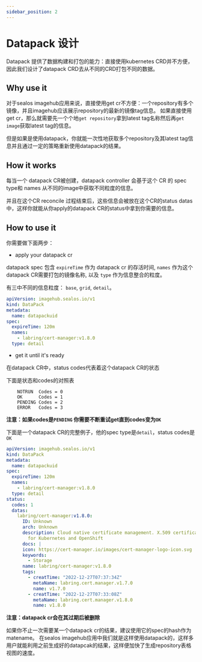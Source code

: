 ```yaml
---
sidebar_position: 2
---
```


# Datapack 设计

Datapack 提供了数据构建和打包的能力：直接使用kubernetes CRD并不方便，因此我们设计了datapack CRD去从不同的CRD打包不同的数据。

## Why use it

对于sealos imagehub应用来说，直接使用get cr不方便：一个repository有多个镜像，并且imagehub应该展示repository的最新的镜像tag信息。
如果直接使用get cr，那么就需要先一个个地`get repository`拿到latest tag名称然后再`get image`获取latest tag的信息。

但是如果是使用datapack，你就能一次性地获取多个repository及其latest tag信息并且通过一定的策略重新使用datapack的结果。

## How it works

每当一个 datapack CR被创建，datapack controller 会基于这个 CR 的 spec type和 names 从不同的image中获取不同粒度的信息。

并且在这个CR reconcile 过程结束后，这些信息会被放在这个CR的status datas中，这样你就能从你apply的datapack
CR的status中拿到你需要的信息。

## How to use it

你需要做下面两步：

- apply your datapack cr

datapack spec 包含 `expireTime` 作为 datapack cr 的存活时间, `names` 作为这个 datapack CR需要打包的镜像名称, 以及 `type`
作为信息整合的粒度。

有三中不同的信息粒度： `base`, `grid`, `detail`。

```yaml
apiVersion: imagehub.sealos.io/v1
kind: DataPack
metadata:
  name: datapackuid
spec:
  expireTime: 120m
  names:
    - labring/cert-manager:v1.8.0
  type: detail
```

- get it until it's ready

在datapack CR中，status codes代表着这个datapack CR的状态

下面是状态和codes的对照表

```
	NOTRUN  Codes = 0
	OK      Codes = 1
	PENDING Codes = 2
	ERROR   Codes = 3
```

**注意：如果codes是`PENDING` 你需要不断重试get直到codes变为`OK`**

下面是一个datapack CR的完整例子，他的spec type是`detail`，status codes是`OK`

```yaml
apiVersion: imagehub.sealos.io/v1
kind: DataPack
metadata:
  name: datapackuid
spec:
  expireTime: 120m
  names:
    - labring/cert-manager:v1.8.0
  type: detail
status:
  codes: 1
  datas:
    labring/cert-manager:v1.8.0:
      ID: Unknown
      arch: Unknown
      description: Cloud native certificate management. X.509 certificate management
        for Kubernetes and OpenShift
      docs: |
      icon: https://cert-manager.io/images/cert-manager-logo-icon.svg
      keywords:
        - Storage
      name: labring/cert-manager:v1.8.0
      tags:
        - creatTime: "2022-12-27T07:37:34Z"
          metaName: labring.cert.manager.v1.7.0
          name: v1.7.0
        - creatTime: "2022-12-27T07:33:08Z"
          metaName: labring.cert.manager.v1.8.0
          name: v1.8.0
```

**注意：datapack cr会在其过期后被删除**

如果你不止一次需要某一个datapack cr的结果，建议使用它的spec的hash作为matename。
在sealos imagehub应用中我们就是这样使用datapack的，这样多用户就能利用之前生成好的datapcak的结果，这样便加快了生成repository表格视图的速度。